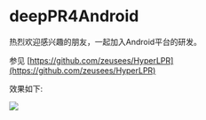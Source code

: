 # deepPR4Android

热烈欢迎感兴趣的朋友，一起加入Android平台的研发。

参见 [https://github.com/zeusees/HyperLPR](https://github.com/zeusees/HyperLPR)


效果如下:

![](https://i.imgur.com/ewW4xWa.jpg)